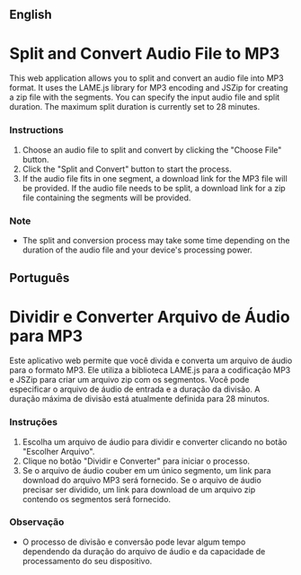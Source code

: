 ## English

# Split and Convert Audio File to MP3

This web application allows you to split and convert an audio file into MP3 format. It uses the LAME.js library for MP3 encoding and JSZip for creating a zip file with the segments. You can specify the input audio file and split duration. The maximum split duration is currently set to 28 minutes.

### Instructions
1. Choose an audio file to split and convert by clicking the "Choose File" button.
2. Click the "Split and Convert" button to start the process.
3. If the audio file fits in one segment, a download link for the MP3 file will be provided. If the audio file needs to be split, a download link for a zip file containing the segments will be provided.

### Note
- The split and conversion process may take some time depending on the duration of the audio file and your device's processing power.

## Português

# Dividir e Converter Arquivo de Áudio para MP3

Este aplicativo web permite que você divida e converta um arquivo de áudio para o formato MP3. Ele utiliza a biblioteca LAME.js para a codificação MP3 e JSZip para criar um arquivo zip com os segmentos. Você pode especificar o arquivo de áudio de entrada e a duração da divisão. A duração máxima de divisão está atualmente definida para 28 minutos.

### Instruções
1. Escolha um arquivo de áudio para dividir e converter clicando no botão "Escolher Arquivo".
2. Clique no botão "Dividir e Converter" para iniciar o processo.
3. Se o arquivo de áudio couber em um único segmento, um link para download do arquivo MP3 será fornecido. Se o arquivo de áudio precisar ser dividido, um link para download de um arquivo zip contendo os segmentos será fornecido.

### Observação
- O processo de divisão e conversão pode levar algum tempo dependendo da duração do arquivo de áudio e da capacidade de processamento do seu dispositivo.
